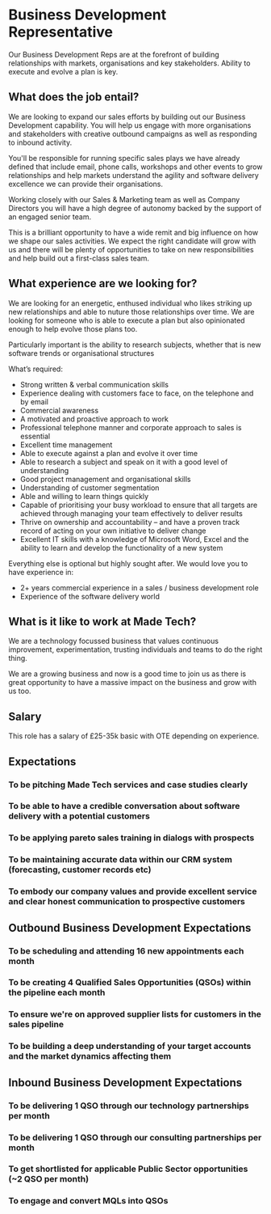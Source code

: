 # Business Development Representative

Our Business Development Reps are at the forefront of building relationships with markets, organisations and key stakeholders. Ability to execute and evolve a plan is key.

## What does the job entail?

We are looking to expand our sales efforts by building out our Business Development capability. You will help us engage with more organisations and stakeholders with creative outbound campaigns as well as responding to inbound activity.

You'll be responsible for running specific sales plays we have already defined that include email, phone calls, workshops and other events to grow relationships and help markets understand the agility and software delivery excellence we can provide their organisations.

Working closely with our Sales & Marketing team as well as Company Directors you will have a high degree of autonomy backed by the support of an engaged senior team.

This is a brilliant opportunity to have a wide remit and big influence on how we shape our sales activities. We expect the right candidate will grow with us and there will be plenty of opportunities to take on new responsibilities and help build out a first-class sales team.

## What experience are we looking for?

We are looking for an energetic, enthused individual who likes striking up new relationships and able to nuture those relationships over time. We are looking for someone who is able to execute a plan but also opinionated enough to help evolve those plans too.

Particularly important is the ability to research subjects, whether that is new software trends or organisational structures

What’s required:

 - Strong written & verbal communication skills
 - Experience dealing with customers face to face, on the telephone and by email
 - Commercial awareness
 - A motivated and proactive approach to work
 - Professional telephone manner and corporate approach to sales is essential
 - Excellent time management
 - Able to execute against a plan and evolve it over time
 - Able to research a subject and speak on it with a good level of understanding
 - Good project management and organisational skills
 - Understanding of customer segmentation
 - Able and willing to learn things quickly
 - Capable of prioritising your busy workload to ensure that all targets are achieved through managing your team effectively to deliver results
 - Thrive on ownership and accountability – and have a proven track record of acting on your own initiative to deliver change
 - Excellent IT skills with a knowledge of Microsoft Word, Excel and the ability to learn and develop the functionality of a new system

Everything else is optional but highly sought after. We would love you to have experience in:

 - 2+ years commercial experience in a sales / business development role
 - Experience of the software delivery world

## What is it like to work at Made Tech?

We are a technology focussed business that values continuous improvement, experimentation, trusting individuals and teams to do the right thing.

We are a growing business and now is a good time to join us as there is great opportunity to have a massive impact on the business and grow with us too.

## Salary

This role has a salary of £25-35k basic with OTE depending on experience.


## Expectations

### To be pitching Made Tech services and case studies clearly

### To be able to have a credible conversation about software delivery with a potential customers

### To be applying pareto sales training in dialogs with prospects

### To be maintaining accurate data within our CRM system (forecasting, customer records etc)

### To embody our company values and provide excellent service and clear honest communication to prospective customers

## Outbound Business Development Expectations

### To be scheduling and attending 16 new appointments each month

### To be creating 4 Qualified Sales Opportunities (QSOs) within the pipeline each month

### To ensure we're on approved supplier lists for customers in the sales pipeline

### To be building a deep understanding of your target accounts and the market dynamics affecting them

## Inbound Business Development Expectations

### To be delivering 1 QSO through our technology partnerships per month

### To be delivering 1 QSO through our consulting partnerships per month

### To get shortlisted for applicable Public Sector opportunities (~2 QSO per month)

### To engage and convert MQLs into QSOs
